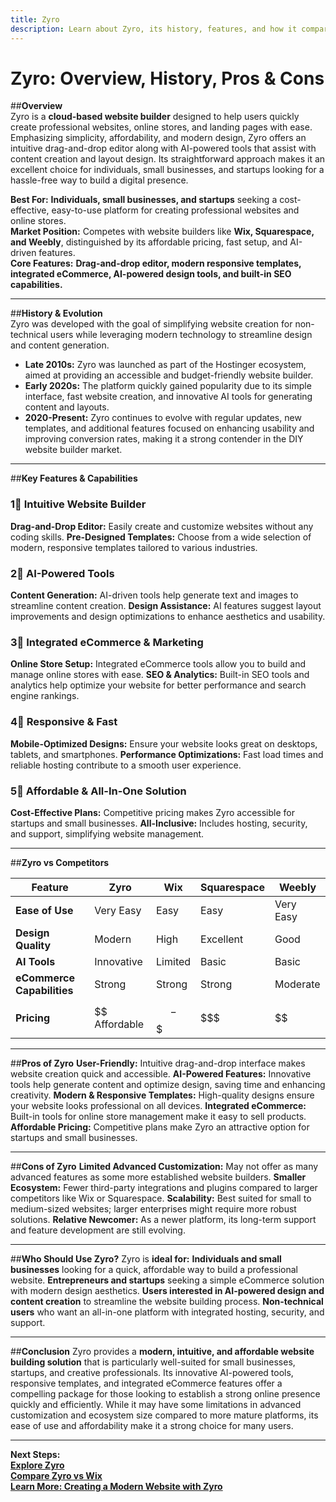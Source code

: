```yaml
---
title: Zyro
description: Learn about Zyro, its history, features, and how it compares to other website builders.
---
```


# **Zyro: Overview, History, Pros & Cons**

##**Overview**  
Zyro is a **cloud-based website builder** designed to help users quickly create professional websites, online stores, and landing pages with ease. Emphasizing simplicity, affordability, and modern design, Zyro offers an intuitive drag-and-drop editor along with AI-powered tools that assist with content creation and layout design. Its straightforward approach makes it an excellent choice for individuals, small businesses, and startups looking for a hassle-free way to build a digital presence.

 **Best For:** **Individuals, small businesses, and startups** seeking a cost-effective, easy-to-use platform for creating professional websites and online stores.  
 **Market Position:** Competes with website builders like **Wix, Squarespace, and Weebly**, distinguished by its affordable pricing, fast setup, and AI-driven features.  
 **Core Features:** **Drag-and-drop editor, modern responsive templates, integrated eCommerce, AI-powered design tools, and built-in SEO capabilities.**

---

##**History & Evolution**  
Zyro was developed with the goal of simplifying website creation for non-technical users while leveraging modern technology to streamline design and content generation.

- **Late 2010s:** Zyro was launched as part of the Hostinger ecosystem, aimed at providing an accessible and budget-friendly website builder.
- **Early 2020s:** The platform quickly gained popularity due to its simple interface, fast website creation, and innovative AI tools for generating content and layouts.
- **2020-Present:** Zyro continues to evolve with regular updates, new templates, and additional features focused on enhancing usability and improving conversion rates, making it a strong contender in the DIY website builder market.

---

##**Key Features & Capabilities**

### **1⃣ Intuitive Website Builder**
 **Drag-and-Drop Editor:** Easily create and customize websites without any coding skills.
 **Pre-Designed Templates:** Choose from a wide selection of modern, responsive templates tailored to various industries.

### **2⃣ AI-Powered Tools**
 **Content Generation:** AI-driven tools help generate text and images to streamline content creation.
 **Design Assistance:** AI features suggest layout improvements and design optimizations to enhance aesthetics and usability.

### **3⃣ Integrated eCommerce & Marketing**
 **Online Store Setup:** Integrated eCommerce tools allow you to build and manage online stores with ease.
 **SEO & Analytics:** Built-in SEO tools and analytics help optimize your website for better performance and search engine rankings.

### **4⃣ Responsive & Fast**
 **Mobile-Optimized Designs:** Ensure your website looks great on desktops, tablets, and smartphones.
 **Performance Optimizations:** Fast load times and reliable hosting contribute to a smooth user experience.

### **5⃣ Affordable & All-In-One Solution**
 **Cost-Effective Plans:** Competitive pricing makes Zyro accessible for startups and small businesses.
 **All-Inclusive:** Includes hosting, security, and support, simplifying website management.

---

##**Zyro vs Competitors**

| Feature                   | Zyro            | Wix             | Squarespace      | Weebly           |
|---------------------------|-----------------|-----------------|------------------|------------------|
| **Ease of Use**           |  Very Easy    |  Easy         |  Easy          |  Very Easy     |
| **Design Quality**        |  Modern       |  High         |  Excellent     |  Good          |
| **AI Tools**              |  Innovative   |  Limited      |  Basic         |  Basic         |
| **eCommerce Capabilities**|  Strong       |  Strong      |  Strong        |  Moderate      |
| **Pricing**               | $$ Affordable   | $$-$$$         | $$$              | $$              |

---

##**Pros of Zyro**
 **User-Friendly:** Intuitive drag-and-drop interface makes website creation quick and accessible.
 **AI-Powered Features:** Innovative tools help generate content and optimize design, saving time and enhancing creativity.
 **Modern & Responsive Templates:** High-quality designs ensure your website looks professional on all devices.
 **Integrated eCommerce:** Built-in tools for online store management make it easy to sell products.
 **Affordable Pricing:** Competitive plans make Zyro an attractive option for startups and small businesses.

---

##**Cons of Zyro**
 **Limited Advanced Customization:** May not offer as many advanced features as some more established website builders.
 **Smaller Ecosystem:** Fewer third-party integrations and plugins compared to larger competitors like Wix or Squarespace.
 **Scalability:** Best suited for small to medium-sized websites; larger enterprises might require more robust solutions.
 **Relative Newcomer:** As a newer platform, its long-term support and feature development are still evolving.

---

##**Who Should Use Zyro?**
Zyro is **ideal for:**
 **Individuals and small businesses** looking for a quick, affordable way to build a professional website.
 **Entrepreneurs and startups** seeking a simple eCommerce solution with modern design aesthetics.
 **Users interested in AI-powered design and content creation** to streamline the website building process.
 **Non-technical users** who want an all-in-one platform with integrated hosting, security, and support.

---

##**Conclusion**
Zyro provides a **modern, intuitive, and affordable website building solution** that is particularly well-suited for small businesses, startups, and creative professionals. Its innovative AI-powered tools, responsive templates, and integrated eCommerce features offer a compelling package for those looking to establish a strong online presence quickly and efficiently. While it may have some limitations in advanced customization and ecosystem size compared to more mature platforms, its ease of use and affordability make it a strong choice for many users.

---

 **Next Steps:**  
 **[Explore Zyro](https://zyro.com/)**  
 **[Compare Zyro vs Wix](#)**  
 **[Learn More: Creating a Modern Website with Zyro](#)**
